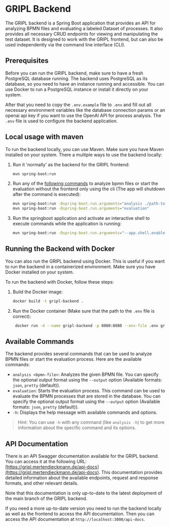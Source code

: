 # GRIPL Backend

The GRIPL backend is a Spring Boot application that provides an API for analyzing BPMN files and evaluating a labeled Dataset of processes. It also provides all necessary CRUD endpoints for viewing and manipulating the test dataset. It is designed to work with the GRIPL frontend, but can also be used independently via the command line interface (CLI).

## Prerequisites

Before you can run the GRIPL backend, make sure to have a fresh PostgreSQL database running. The backend uses PostgreSQL as its database, so you need to have an instance running and accessible. You can use Docker to run a PostgreSQL instance or install it directly on your system.

After that you need to copy the `.env.example` file to `.env` and fill out all necessary environment variables like the database connection params or an openai api key if you want to use the OpenAI API for process analysis. The `.env` file is used to configure the backend application.

## Local usage with maven

To run the backend locally, you can use Maven. Make sure you have Maven installed on your system.
There a multiple ways to use the backend locally:

1. Run it 'normally' as the backend for the GRIPL frontend:
   ```bash
   mvn spring-boot:run
   ```

2. Run any of the [following commands](#available-commands) to analyze bpmn files or start the evaluation without the frontend only using the cli (The app will shutdown after the command is executed):
    ```bash
    mvn spring-boot:run -Dspring-boot.run.arguments="analysis ./path-to-bpmn-file.bpmn --output json"
    mvn spring-boot:run -Dspring-boot.run.arguments="evaluation"
    ```

3. Run the springboot application and activate an interactive shell to execute commands while the application is running:
   ```bash
   mvn spring-boot:run -Dspring-boot.run.arguments="--app.shell.enabled=true"
   ```
   
## Running the Backend with Docker

You can also run the GRIPL backend using Docker. This is useful if you want to run the backend in a containerized environment. Make sure you have Docker installed on your system.

To run the backend with Docker, follow these steps:

1. Build the Docker image:
   ```bash
   docker build -t gripl-backend .
   ```
   
2. Run the Docker container (Make sure that the path to the `.env` file is correct):
   ```bash
    docker run -d --name gripl-backend -p 8080:8080 --env-file .env gripl-backend
    ```
   
## Available Commands

The backend provides several commands that can be used to analyze BPMN files or start the evaluation process. Here are the available commands:

- `analysis <bpmn-file>`: Analyzes the given BPMN file. You can specify the optional output format using the `--output` option (Available formats: `json`, `pretty` (default)).
- `evaluation`: Starts the evaluation process. This command can be used to evaluate the BPMN processes that are stored in the database. You can specify the optional output format using the `--output` option (Available formats: `json`, `pretty` (default)).
- `-h`: Displays the help message with available commands and options.

>Hint: You can use `-h` with any command (like `analysis -h`) to get more information about the specific command and its options.

## API Documentation

There is an API Swagger documentation available for the GRIPL backend. You can access it at the following URL: [https://gripl.mertendieckmann.de/api-docs](https://gripl.mertendieckmann.de/api-docs). This documentation provides detailed information about the available endpoints, request and response formats, and other relevant details. 

Note that this documentation is only up-to-date to the latest deployment of the main branch of the GRIPL backend. 

If you need a more up-to-date version you need to run the backend locally as well as the frontend to access the API documentation. Then you can access the API documentation at `http://localhost:3000/api-docs`.

